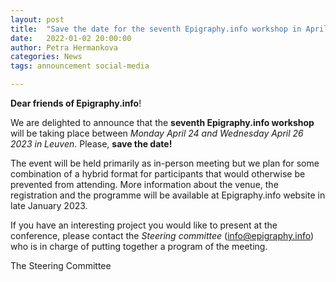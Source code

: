 ```yaml
---
layout: post
title:  "Save the date for the seventh Epigraphy.info workshop in April 2023"
date:   2022-01-02 20:00:00
author: Petra Hermankova
categories: News
tags: announcement social-media

---
```


**Dear friends of Epigraphy.info**!

We are delighted to announce that the **seventh Epigraphy.info workshop** will be taking place between *Monday April 24 and Wednesday April 26 2023 in Leuven*. Please, **save the date!**

The event will be held primarily as in-person meeting but we plan for some combination of a hybrid format for participants that would otherwise be prevented from attending.
More information about the venue, the registration and the programme will be available at Epigraphy.info website in late January 2023.

If you have an interesting project you would like to present at the conference, please contact the *Steering committee* ([info@epigraphy.info](mailto:info@epigraphy.info)) who is in charge of putting together a program of the meeting.


The Steering Committee

